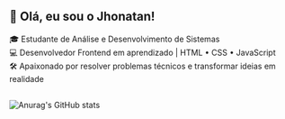 ## 👋 Olá, eu sou o Jhonatan!
🎓 Estudante de Análise e Desenvolvimento de Sistemas <br>
💻 Desenvolvedor Frontend em aprendizado | HTML • CSS • JavaScript <br>
🛠️ Apaixonado por resolver problemas técnicos e transformar ideias em realidade <br>
##
![Anurag's GitHub stats](https://github-readme-stats.vercel.app/api?username=Jhonatan-SantAnna&show_icons=true&theme=cobalt)
